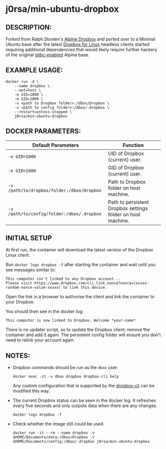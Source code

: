 # j0rsa/min-ubuntu-dropbox

## DESCRIPTION:
Forked from Ralph Slooten's [Alpine Dropbox](https://github.com/axllent/alpine-dropbox) and ported over to a Minimal Ubuntu base after the latest [Dropbox for Linux](https://www.dropbox.com/install-linux) headless clients started requiring additional dependencies that would likely require further hackery of the original [glibc-enabled](https://hub.docker.com/r/frolvlad/alpine-glibc/) Alpine base.

## EXAMPLE USAGE:
```
docker run -d \
    --name dropbox \
    --net=host \
    -e UID=1000 \
    -e GID=1000 \
    -v <path to Dropbox folder>:/dbox/Dropbox \
    -v <path to config folder>:/dbox/.dropbox \
    --restart=unless-stopped \
    j0rsa/min-ubuntu-dropbox
```

## DOCKER PARAMETERS:
| Default Parameters | Function |
| ------------------ | -------- |
| `-e UID=1000`   | UID of Dropbox (current) user. |
| `-e GID=1000`   | GID of Dropbox (current) user. |
| `-v /path/to/dropbox/folder:/dbox/Dropbox` | Path to Dropbox folder on host machine. |
| `-v /path/to/config/folder:/dbox/.dropbox` | Path to persistent Dropbox settings folder on host machine. |


## INITIAL SETUP
At first run, the container will download the latest version of the Dropbox Linux client.

Run `docker logs dropbox -f` after starting the container and wait until you see messages similar to:

```
This computer isn't linked to any Dropbox account...
Please visit https://www.dropbox.com/cli_link_nonce?nonce=(xxxxx-random-nonce-value-xxxxx) to link this device.
```

Open the link in a browser to authorise the client and link the container to your Dropbox.

You should then see in the docker log:
```
This computer is now linked to Dropbox. Welcome *your-name*
```

There is no updater script, so to update the Dropbox client; remove the container and add it again. The persistent config folder will ensure you don't need to relink your account again.

## NOTES:
* Dropbox commands should be run as the `dbox` user:

  ```shell
  docker exec -it -u dbox dropbox dropbox-cli help
  ```

  Any custom configuration that is supported by the [dropbox-cli](https://help.dropbox.com/installs-integrations/desktop/linux-commands#commands) can be modified this way.

* The current Dropbox status can be seen in the docker log. It refreshes every five seconds and only outputs data when there are any changes.

  ```shell
  docker logs dropbox -f
  ```

* Check whether the image still could be used

  ```shell
  docker run -it --rm --name dropbox -v $HOME/Documents/data:/dbox/Dropbox -v $HOME/Documents/config:/dbox/.dropbox j0rsa/min-ubuntu-dropbox
  ```